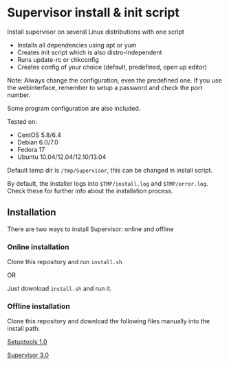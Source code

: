 Supervisor install & init script
================================

Install supervisor on several Linux distributions with one script

* Installs all dependencies using apt or yum
* Creates init script which is also distro-independent
* Runs update-rc or chkconfig
* Creates config of your choice (default, predefined, open up editor)

Note: Always change the configuration, even the predefined one. If you use the webinterface, remember to setup a password and check the port number.

Some program configuration are also included.

Tested on:
* CentOS 5.8/6.4
* Debian 6.0/7.0
* Fedora 17
* Ubuntu 10.04/12.04/12.10/13.04

Default temp dir is ````/tmp/Supervisor````, this can be changed in install script.

By default, the installer logs into ````$TMP/install.log```` and ````$TMP/error.log````. Check these for further info about the installation process.

## Installation

There are two ways to install Supervisor: online and offline

### Online installation

Clone this repository and run ````install.sh````

OR

Just download ````install.sh```` and run it.

### Offline installation

Clone this repository and download the following files manually into the install path:

[Setuptools 1.0](https://pypi.python.org/packages/source/s/setuptools/setuptools-1.0.tar.gz)

[Supervisor 3.0](https://pypi.python.org/packages/source/s/supervisor/supervisor-3.0.tar.gz)